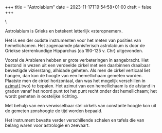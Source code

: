 +++
title = "Astrolabium"
date = 2023-11-17T19:54:58+01:00
draft = false
+++

\

Astrolabium is Grieks en betekent letterlijk «steropnemer».

Het is een der oudste instrumenten voor het meten van posities van
hemellichamen. Het zogenaamde planisferisch astrolabium is door de
Griekse sterrenkundige Hipparchus (ca 190-125 v. Chr) uitgevonden.

Vooral de Arabieren hebben er grote verbeteringen in aangebracht. Het
bestond in wezen uit een verdeelde cirkel met een daarbinnen draaibaar
bevestigde vizierstang, alhidade geheten. Als men de cirkel verticaal
liet hangen, dan kon de hoogte van een hemellichaam gemeten worden.
Plaatste men de cirkel horizontaal, dan was het mogelijk verschillen in
[azimut](azimut.html){.two} te bepalen. Het azimut van een hemellichaam
is de afstand in graden vanaf het noord punt tot het punt recht onder
dat hemellichaam; het wordt gemeten in oostelijke richting.

Met behulp van een verwisselbaar stel cirkels van constante hoogte kon
uit de gemeten zonshoogte de tijd worden bepaald.

Het instrument bevatte verder verschillende schalen en tafels die van
belang waren voor astrologie en zeevaart.
